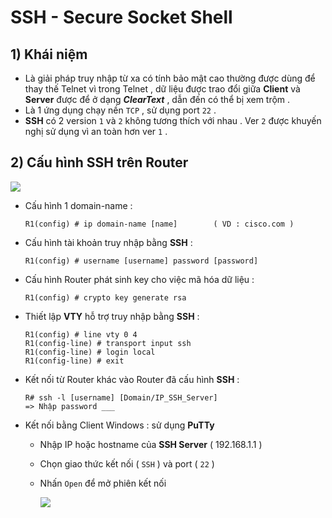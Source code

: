 # SSH - Secure Socket Shell
## **1) Khái niệm**
- Là giải pháp truy nhập từ xa có tính bảo mật cao thường được dùng để thay thế Telnet vì trong Telnet , dữ liệu được trao đổi giữa **Client** và **Server** được để ở dạng ***ClearText*** , dẫn đến có thể bị xem trộm .
- Là 1 ứng dụng chạy nền `TCP` , sử dụng port `22` .
- **SSH** có 2 version `1` và `2` không tương thích với nhau . Ver `2` được khuyến nghị sử dụng vì an toàn hơn ver `1` .
## **2) Cấu hình SSH trên Router**
<img src=https://i.imgur.com/d8IoWpq.png>

- Cấu hình 1 domain-name :
    ```
    R1(config) # ip domain-name [name]        ( VD : cisco.com )
    ```
- Cấu hình tài khoản truy nhập bằng **SSH** :
    ```
    R1(config) # username [username] password [password]
    ```
- Cấu hình Router phát sinh key cho việc mã hóa dữ liệu :
    ```
    R1(config) # crypto key generate rsa
    ```
- Thiết lập **VTY** hỗ trợ truy nhập bằng **SSH** :
    ```
    R1(config) # line vty 0 4
    R1(config-line) # transport input ssh
    R1(config-line) # login local
    R1(config-line) # exit
    ```
- Kết nối từ Router khác vào Router đã cấu hình **SSH** :
    ```
    R# ssh -l [username] [Domain/IP_SSH_Server]
    => Nhập password ___
    ```
- Kết nối bằng Client Windows : sử dụng **PuTTy**
    - Nhập IP hoặc hostname của **SSH Server** ( 192.168.1.1 )
    - Chọn giao thức kết nối ( `SSH` ) và port ( `22` )
    - Nhấn `Open` để mở phiên kết nối

        <img src=https://i.imgur.com/PQaLJRe.png>
